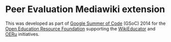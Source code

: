 Peer Evaluation Mediawiki extension
===================================

This was developed as part of [Google Summer of Code](https://developers.google.com/open-source/soc/) (GSoC) 2014 for the [Open Education Resource Foundation](http://OERfoundation.org) supporting the [WikiEducator](http://WikiEducator.org) and [OERu](http://OERu.org) initiatives.
